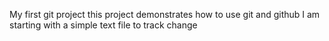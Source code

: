 My first git project 
this project demonstrates how to use git and github 
I am starting with a simple text file to track change
